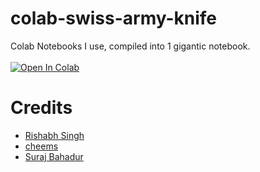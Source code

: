 # colab-swiss-army-knife
Colab Notebooks I use, compiled into 1 gigantic notebook.
<br><br>
<a href="https://colab.research.google.com/github/lem6ns/colab-swiss-army-knife/blob/master/lemons' swiss army knife for Colab.ipynb" target="_parent\"><img src="https://colab.research.google.com/assets/colab-badge.svg" alt="Open In Colab"/></a>

# Credits
- [Rishabh Singh](https://github.com/r12habh)
- [cheems](https://github.com/cheems)
- [Suraj Bahadur](https://github.com/surajbahadur591)
